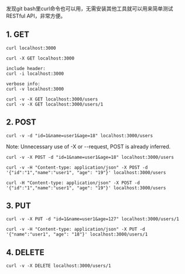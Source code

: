 发现git bash里curl命令也可以用，无需安装其他工具就可以用来简单测试RESTful API，非常方便。

## 1. GET
```
curl localhost:3000

curl -X GET localhost:3000

include header:
curl -i localhost:3000

verbose info:
curl -v localhost:3000

curl -v -X GET localhost:3000/users
curl -v -X GET localhost:3000/users/1
```
## 2. POST
```
curl -v -d "id=1&name=user1&age=18" localhost:3000/users
```
Note: Unnecessary use of -X or --request, POST is already inferred.    
```
curl -v -X POST -d "id=1&name=user1&age=18" localhost:3000/users

curl -v -H "Content-type: application/json" -X POST -d '{"id":"1","name":"user1", "age": "19"}' localhost:3000/users

curl -H "Content-type: application/json" -X POST -d '{"id":"1","name":"user1", "age": "19"}' localhost:3000/users
```
## 3. PUT
```
curl -v -X PUT -d "id=1&name=user1&age=127" localhost:3000/users/1

curl -v -H "Content-type: application/json" -X PUT -d '{"name":"user1", "age": "18"}' localhost:3000/users/1
```
## 4. DELETE
```
curl -v -X DELETE localhost:3000/users/1
```
